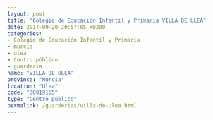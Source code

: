 ```yaml
---
layout: post
title: "Colegio de Educación Infantil y Primaria VILLA DE ULEA"
date: 2017-09-20 20:57:05 +0200
categories:
- Colegio de Educación Infantil y Primaria
- murcia
- ulea
- Centro público
- guarderia
name: "VILLA DE ULEA"
province: "Murcia"
location: "Ulea"
code: "30019155"
type: "Centro público"
permalink: /guarderias/villa-de-ulea.html
---
```

